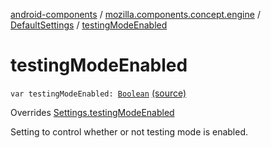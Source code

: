 [android-components](../../index.md) / [mozilla.components.concept.engine](../index.md) / [DefaultSettings](index.md) / [testingModeEnabled](./testing-mode-enabled.md)

# testingModeEnabled

`var testingModeEnabled: `[`Boolean`](https://kotlinlang.org/api/latest/jvm/stdlib/kotlin/-boolean/index.html) [(source)](https://github.com/mozilla-mobile/android-components/blob/master/components/concept/engine/src/main/java/mozilla/components/concept/engine/Settings.kt#L167)

Overrides [Settings.testingModeEnabled](../-settings/testing-mode-enabled.md)

Setting to control whether or not testing mode is enabled.

